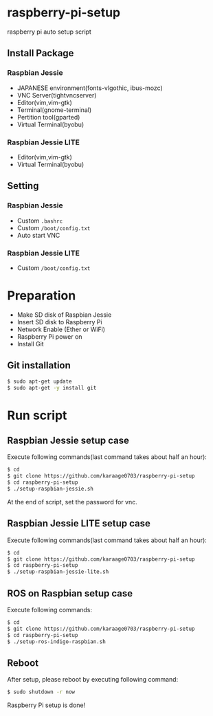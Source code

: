 # raspberry-pi-setup
raspberry pi auto setup script

## Install Package
### Raspbian Jessie
- JAPANESE environment(fonts-vlgothic, ibus-mozc)
- VNC Server(tightvncserver)
- Editor(vim,vim-gtk)
- Terminal(gnome-terminal)
- Pertition tool(gparted)
- Virtual Terminal(byobu)

### Raspbian Jessie LITE
- Editor(vim,vim-gtk)
- Virtual Terminal(byobu)

## Setting
### Raspbian Jessie
- Custom `.bashrc`
- Custom `/boot/config.txt`
- Auto start VNC

### Raspbian Jessie LITE
- Custom `/boot/config.txt`


# Preparation
- Make SD disk of Raspbian Jessie
- Insert SD disk to Raspberry Pi
- Network Enable (Ether or WiFi)
- Raspberry Pi power on
- Install Git

## Git installation
```sh
$ sudo apt-get update
$ sudo apt-get -y install git
```

# Run script

## Raspbian Jessie setup case
Execute following commands(last command takes about half an hour):
```sh
$ cd
$ git clone https://github.com/karaage0703/raspberry-pi-setup
$ cd raspberry-pi-setup
$ ./setup-raspbian-jessie.sh
```
At the end of script, set the password for vnc.

## Raspbian Jessie LITE setup case
Execute following commands(last command takes about half an hour):
```sh
$ cd
$ git clone https://github.com/karaage0703/raspberry-pi-setup
$ cd raspberry-pi-setup
$ ./setup-raspbian-jessie-lite.sh
```

## ROS on Raspbian setup case
Execute following commands:
```sh
$ cd
$ git clone https://github.com/karaage0703/raspberry-pi-setup
$ cd raspberry-pi-setup
$ ./setup-ros-indigo-raspbian.sh
```
## Reboot
After setup, please reboot by executing following command:
```sh
$ sudo shutdown -r now
```

Raspberry Pi setup is done!
